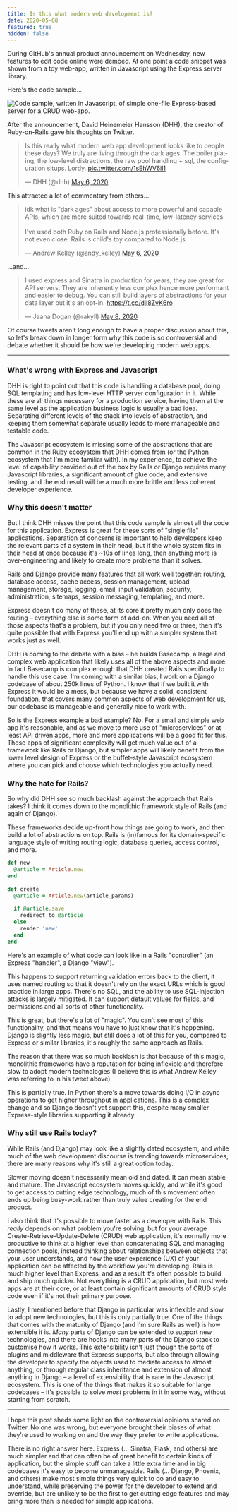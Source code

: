 ```yaml
---
title: Is this what modern web development is?
date: 2020-05-08
featured: true
hidden: false
---
```


During GitHub's annual product announcement on Wednesday, new features to edit
code online were demoed. At one point a code snippet was shown from a toy
web-app, written in Javascript using the Express server library.

Here's the code sample...

![Code sample, written in Javascript, of simple one-file Express-based server for a CRUD web-app.](images/express-code-sample.png)

After the announcement, David Heinemeier Hansson (DHH), the creator of
Ruby-on-Rails gave his thoughts on Twitter.

<blockquote class="twitter-tweet"><p lang="en" dir="ltr">Is this really what modern web app development looks like to people these days? We truly are living through the dark ages. The boiler plating, the low-level distractions, the raw pool handling + sql, the configuration situps. Lordy. <a href="https://t.co/1sEhWV6il1">pic.twitter.com/1sEhWV6il1</a></p>&mdash; DHH (@dhh) <a href="https://twitter.com/dhh/status/1258074299337826304?ref_src=twsrc%5Etfw">May 6, 2020</a></blockquote>

This attracted a lot of commentary from others...

<blockquote class="twitter-tweet"><p lang="en" dir="ltr">idk what is &quot;dark ages&quot; about access to more powerful and capable APIs, which are more suited towards real-time, low-latency services.<br><br>I&#39;ve used both Ruby on Rails and Node.js professionally before. It&#39;s not even close. Rails is child&#39;s toy compared to Node.js.</p>&mdash; Andrew Kelley (@andy_kelley) <a href="https://twitter.com/andy_kelley/status/1258085472104054789?ref_src=twsrc%5Etfw">May 6, 2020</a></blockquote>

...and...

<blockquote class="twitter-tweet"><p lang="en" dir="ltr">I used express and Sinatra in production for years, they are great for API servers. They are inherently less complex hence more performant and easier to debug. You can still build layers of abstractions for your data layer but it&#39;s an opt-in. <a href="https://t.co/djl8ZvK6ro">https://t.co/djl8ZvK6ro</a></p>&mdash; Jaana Dogan (@rakyll) <a href="https://twitter.com/rakyll/status/1258749557405446146?ref_src=twsrc%5Etfw">May 8, 2020</a></blockquote>

<script async src="https://platform.twitter.com/widgets.js" charset="utf-8"></script>

Of course tweets aren't long enough to have a proper discussion about this, so
let's break down in longer form why this code is so controversial and debate
whether it should be how we're developing modern web apps.

- - -

### What's wrong with Express and Javascript

DHH is right to point out that this code is handling a database pool, doing SQL
templating and has low-level HTTP server configuration in it. While these are
all things necessary for a production service, having them at the same level as
the application business logic is usually a bad idea. Separating different
levels of the stack into levels of abstraction, and keeping them somewhat
separate usually leads to more manageable and testable code.

The Javascript ecosystem is missing some of the abstractions that are common in
the Ruby ecosystem that DHH comes from (or the Python ecosystem that I'm more
familiar with). In my experience, to achieve the level of capability provided
out of the box by Rails or Django requires many Javascript libraries, a
significant amount of glue code, and extensive testing, and the end result will
be a much more brittle and less coherent developer experience.

### Why this doesn't matter

But I think DHH misses the point that this code sample is almost all the code
for this application. Express is great for these sorts of "single file"
applications. Separation of concerns is important to help developers keep the
relevant parts of a system in their head, but if the whole system fits in their
head at once because it's ~10s of lines long, then anything more is
over-engineering and likely to create more problems than it solves.

Rails and Django provide many features that all work well together: routing,
database access, cache access, session management, upload management, storage,
logging, email, input validation, security, administration, sitemaps, session
messaging, templating, and more.

Express doesn't do many of these, at its core it pretty much only does the
routing – everything else is some form of add-on. When you need all of those
aspects that's a problem, but if you only need two or three, then it's quite
possible that with Express you'll end up with a simpler system that works just
as well.

DHH is coming to the debate with a bias – he builds Basecamp, a large and
complex web application that likely uses all of the above aspects and more. In
fact Basecamp is complex enough that DHH created Rails specifically to handle
this use case. I'm coming with a similar bias, I work on a Django codebase of
about 250k lines of Python. I know that if we built it with Express it would be
a mess, but because we have a solid, consistent foundation, that covers many
common aspects of web development for us, our codebase is manageable and
generally nice to work with.

So is the Express example a bad example? No. For a small and simple web app it's
reasonable, and as we move to more use of "microservices" or at least API driven
apps, more and more applications will be a good fit for this. Those apps of
significant complexity will get much value out of a framework like Rails or
Django, but simpler apps will likely benefit from the lower level design of
Express or the buffet-style Javascript ecosystem where you can pick and choose
which technologies you actually need.

### Why the hate for Rails?

So why did DHH see so much backlash against the approach that Rails takes? I
think it comes down to the monolithic framework style of Rails (and again of
Django).

These frameworks decide up-front how things are going to work, and then build a
lot of abstractions on top. Rails is (in)famous for its domain-specific language
style of writing routing logic, database queries, access control, and more.

```ruby
def new
  @article = Article.new
end
 
def create
  @article = Article.new(article_params)
 
  if @article.save
    redirect_to @article
  else
    render 'new'
  end
end
```

Here's an example of what code can look like in a Rails "controller" (an Express
"handler", a Django "view").

This happens to support returning validation errors back to the client, it uses
named routing so that it doesn't rely on the exact URLs which is good practice
in large apps. There's no SQL, and the ability to use SQL-injection attacks is
largely mitigated. It can support default values for fields, and permissions and
all sorts of other functionality.

This is great, but there's a lot of "magic". You can't see most of this
functionality, and that means you have to just know that it's happening. Django
is slightly less magic, but still does a lot of this for you, compared to
Express or similar libraries, it's roughly the same approach as Rails.

The reason that there was so much backlash is that because of this magic,
monolithic frameworks have a reputation for being inflexible and therefore slow
to adopt modern technologies (I believe this is what Andrew Kelley was referring
to in his tweet above).

This is partially true. In Python there's a move towards doing I/O in async
operations to get higher throughput in applications. This is a complex change
and so Django doesn't yet support this, despite many smaller Express-style
libraries supporting it already.


### Why still use Rails today?

While Rails (and Django) may look like a slightly dated ecosystem, and while
much of the web development discourse is trending towards microservices, there
are many reasons why it's still a great option today.

Slower moving doesn't necessarily mean old and dated. It can mean stable and
mature. The Javascript ecosystem moves quickly, and while it's good to get
access to cutting edge technology, much of this movement often ends up being
busy-work rather than truly value creating for the end product.

I also think that it's possible to move faster as a developer with Rails.
This _really_ depends on what problem you're solving, but for your average
Create-Retrieve-Update-Delete (CRUD) web application, it's normally more
productive to think at a higher level than concatenating SQL and managing
connection pools, instead thinking about relationships between objects that your
user understands, and how the user experience (UX) of your application can be
affected by the workflow you're developing. Rails is much higher level than
Express, and as a result it's often possible to build and ship much quicker. Not
everything is a CRUD application, but most web apps are at their core, or at
least contain significant amounts of CRUD style code even if it's not their
primary purpose. 

Lastly, I mentioned before that Django in particular was inflexible and slow to
adopt new technologies, but this is only partially true. One of the things that
comes with the maturity of Django (and I'm sure Rails as well) is how extensible
it is. _Many_ parts of Django can be extended to support new technologies, and
there are hooks into many parts of the Django stack to customise how it works.
This extensibility isn't just though the sorts of plugins and middleware that
Express supports, but also through allowing the developer to specify the objects
used to mediate access to almost anything, or through regular class inheritance
and extension of almost anything in Django – a level of extensibility that is
rare in the Javascript ecosystem. This is one of the things that makes it so
suitable for large codebases – it's possible to solve _most_ problems in it in
some way, without starting from scratch.

- - -

I hope this post sheds some light on the controversial opinions shared on
Twitter. No one was wrong, but everyone brought their biases of what they're
used to working on and the way they prefer to write applications.

There is no right answer here. Express (... Sinatra, Flask, and others) are
much simpler and that can often be of great benefit to certain kinds of
application, but the simple stuff can take a little extra time and in big
codebases it's easy to become unmanageable. Rails (... Django, Phoenix, and
others) make most simple things very quick to do and easy to understand, while
preserving the power for the developer to extend and override, but are unlikely
to be the first to get cutting edge features and may bring more than is needed
for simple applications.


